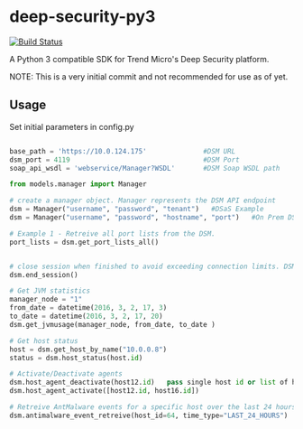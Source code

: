 deep-security-py3
=================
[![Build Status](https://travis-ci.org/jeffthorne/deep-security-py3.svg?branch=master)](https://travis-ci.org/jeffthorne/deep-security-py3)

A Python 3 compatible SDK for Trend Micro's Deep Security platform.

NOTE: This is a very initial commit and not recommended for use as of yet.


## Usage

Set initial parameters in config.py

```python

base_path = 'https://10.0.124.175'              #DSM URL
dsm_port = 4119                                 #DSM Port
soap_api_wsdl = 'webservice/Manager?WSDL'       #DSM Soap WSDL path

```



```python
from models.manager import Manager

# create a manager object. Manager represents the DSM API endpoint
dsm = Manager("username", "password", "tenant")   #DSaS Example
dsm = Manager("username", "password", "hostname", "port")   #On Prem DSM Example

# Example 1 - Retreive all port lists from the DSM.
port_lists = dsm.get_port_lists_all()


# close session when finished to avoid exceeding connection limits. DSM sessions are the same as user logins.
dsm.end_session()

# Get JVM statistics
manager_node = "1"
from_date = datetime(2016, 3, 2, 17, 3)
to_date = datetime(2016, 3, 2, 17, 20)
dsm.get_jvmusage(manager_node, from_date, to_date )

# Get host status
host = dsm.get_host_by_name("10.0.0.8")
status = dsm.host_status(host.id)

# Activate/Deactivate agents 
dsm.host_agent_deactivate(host12.id)   pass single host id or list of host ids  
dsm.host_agent_activate([host12.id, host16.id])

# Retreive AntMalware events for a specific host over the last 24 hours
dsm.antimalware_event_retreive(host_id=64, time_type="LAST_24_HOURS")

```